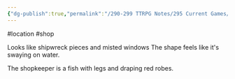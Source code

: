 ```yaml
---
{"dg-publish":true,"permalink":"/290-299 TTRPG Notes/295 Current Games/11 Weeping City/Wiki/Location/Adona's Curiosities/"}
---
```



#location #shop 

Looks like shipwreck pieces and misted windows
The shape feels like it's swaying on water.

The shopkeeper is a fish with legs and draping red robes.
